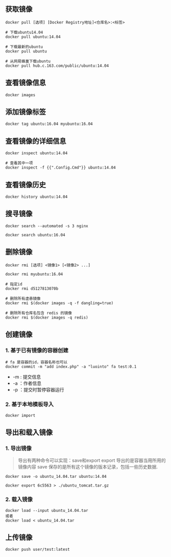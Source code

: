 ## 获取镜像
```
docker pull [选项] [Docker Registry地址]<仓库名>:<标签>

# 下载ubuntu14.04
docker pull ubuntu:14.04

# 下载最新的ubuntu
docker pull ubuntu

# 从网易蜂巢下载ubuntu
docker pull hub.c.163.com/public/ubuntu:14.04

```


## 查看镜像信息
```
docker images
```

## 添加镜像标签
```
docker tag ubuntu:16.04 myubuntu:16.04
```

## 查看镜像的详细信息
```
docker inspect ubuntu:14.04

# 查看其中一项
docker inspect -f {{".Config.Cmd"}} ubuntu:14.04
```

## 查看镜像历史
```
docker history ubuntu:14.04
```

## 搜寻镜像
```
docker search --automated -s 3 nginx

docker search ubuntu:16.04
```

## 删除镜像
```
docker rmi [选项] <镜像1> [<镜像2> ...]

docker rmi myubuntu:16.04

# 指定id
docker rmi d5127813070b

# 删除所有虚悬镜像
docker rmi $(docker images -q -f dangling=true)

# 删除所有仓库名包含 redis 的镜像
docker rmi $(docker images -q redis)
```

## 创建镜像
### 1. 基于已有镜像的容器创建
```
# fa 是容器的id，容器名称也可以
docker commit -m "add index.php" -a "luointo" fa test:0.1
```
* -m : 提交信息
* -a ：作者信息
* -p ：提交时暂停容器运行


### 2. 基于本地模板导入
```
docker import 
```

## 导出和载入镜像

### 1. 导出镜像
> 导出有两种命令可以实现：save和export
export 导出的是容器当用所用的镜像内容
save 保存的是所有这个镜像的版本记录，包括一些历史数据.
```
docker save -o ubuntu_14.04.tar ubuntu:14.04

docker export 6c5563 > ./ubuntu_tomcat.tar.gz
```
### 2. 载入镜像
```
docker load --input ubuntu_14.04.tar
或者
docker load < ubuntu_14.04.tar
```

## 上传镜像
```
docker push user/test:latest
```
